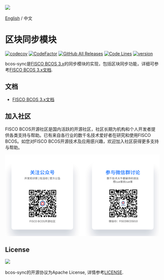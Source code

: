 ![](https://github.com/FISCO-BCOS/FISCO-BCOS/raw/master/docs/images/FISCO_BCOS_Logo.svg?sanitize=true)

[English](../README.md) / 中文

# 区块同步模块

[![codecov](https://codecov.io/gh/FISCO-BCOS/bcos-sync/branch/master/graph/badge.svg)](https://codecov.io/gh/FISCO-BCOS/bcos-sync)
[![CodeFactor](https://www.codefactor.io/repository/github/fisco-bcos/bcos-sync/badge)](https://www.codefactor.io/repository/github/fisco-bcos/bcos-sync)
[![GitHub All Releases](https://img.shields.io/github/downloads/FISCO-BCOS/bcos-sync/total.svg)](https://github.com/FISCO-BCOS/bcos-sync)
[![Code Lines](https://tokei.rs/b1/github/FISCO-BCOS/bcos-sync?category=code)](https://github.com/FISCO-BCOS/bcos-sync)
[![version](https://img.shields.io/github/tag/FISCO-BCOS/bcos-sync.svg)](https://github.com/FISCO-BCOS/bcos-sync/releases/latest)

bcos-sync是[FISCO BCOS 3.x](https://github.com/FISCO-BCOS/FISCO-BCOS)的同步模块的实现，包括区块同步功能，详细可参考[FISCO BCOS 3.x文档](https://fisco-bcos-doc.readthedocs.io/).

## 文档

- [FISCO BCOS 3.x文档](https://fisco-bcos-doc.readthedocs.io/)

## 加入社区

FISCO BCOS开源社区是国内活跃的开源社区，社区长期为机构和个人开发者提供各类支持与帮助。已有来自各行业的数千名技术爱好者在研究和使用FISCO BCOS。如您对FISCO BCOS开源技术及应用感兴趣，欢迎加入社区获得更多支持与帮助。

![](https://raw.githubusercontent.com/FISCO-BCOS/LargeFiles/master/images/QR_image.png)


## License

[![](https://img.shields.io/github/license/FISCO-BCOS/bcos-sync.svg)](../LICENSE)

bcos-sync的开源协议为Apache License, 详情参考[LICENSE](../LICENSE).